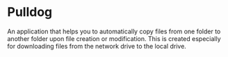 # Pulldog

An application that helps you to automatically copy files from one folder to another folder upon file creation or modification. This is created especially for downloading files from the network drive to the local drive.
